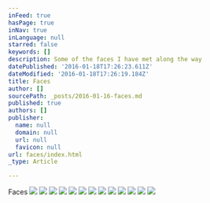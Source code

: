 ```yaml
---
inFeed: true
hasPage: true
inNav: true
inLanguage: null
starred: false
keywords: []
description: Some of the faces I have met along the way
datePublished: '2016-01-18T17:26:23.611Z'
dateModified: '2016-01-18T17:26:19.184Z'
title: Faces
author: []
sourcePath: _posts/2016-01-16-faces.md
published: true
authors: []
publisher:
  name: null
  domain: null
  url: null
  favicon: null
url: faces/index.html
_type: Article

---
```

Faces
![](https://the-grid-user-content.s3-us-west-2.amazonaws.com/039142d2-d376-4b84-a78c-efb74ea0bb42.png)
![](https://the-grid-user-content.s3-us-west-2.amazonaws.com/ccb679e9-4377-4429-b54d-aea36437a1d4.png)
![](https://the-grid-user-content.s3-us-west-2.amazonaws.com/71490a16-1e64-447f-a4e8-e19b71b3d108.png)
![](https://the-grid-user-content.s3-us-west-2.amazonaws.com/f51997c4-56cb-474d-aa8e-d4cca9e57fb4.png)
![](https://the-grid-user-content.s3-us-west-2.amazonaws.com/22db28c8-d932-47c5-abe5-a4aad690fb99.png)
![](https://the-grid-user-content.s3-us-west-2.amazonaws.com/7ee830de-1f07-434e-aa14-32810cc25c96.png)
![](https://the-grid-user-content.s3-us-west-2.amazonaws.com/ca69c880-e457-4b78-b4ed-6cb94780ce3a.png)
![](https://the-grid-user-content.s3-us-west-2.amazonaws.com/cc78c273-0df5-4297-99a7-f7d4d6d19849.png)
![](https://the-grid-user-content.s3-us-west-2.amazonaws.com/0b31800c-6e32-4f5d-b6a4-f8d0906fe97b.png)
![](https://the-grid-user-content.s3-us-west-2.amazonaws.com/a47234f6-8dd2-495f-a0c8-14238d21e701.png)
![](https://the-grid-user-content.s3-us-west-2.amazonaws.com/74c64b6c-8fa9-4203-8457-bcef7137bc60.png)
![](https://the-grid-user-content.s3-us-west-2.amazonaws.com/e3b2db62-702d-4208-8f4f-003d6872b294.png)
![](https://the-grid-user-content.s3-us-west-2.amazonaws.com/07117c32-1282-4016-9f2b-79e7ae13d9f3.png)
